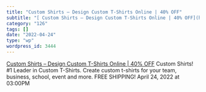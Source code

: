 ```yaml
---
title: "Custom Shirts – Design Custom T-Shirts Online | 40% OFF"
subtitle: "[ Custom Shirts – Design Custom T-Shirts Online | 40% OFF](https://www.alliedshirts.com/)"
category: "126"
tags: []
date: "2022-04-24"
type: "wp"
wordpress_id: 3444
---
```

[ Custom Shirts – Design Custom T-Shirts Online | 40% OFF](https://www.alliedshirts.com/)
 Custom Shirts! #1 Leader in Custom T-Shirts. Create custom t-shirts for your team, business, school, event and more. FREE SHIPPING!
April 24, 2022 at 03:00PM
